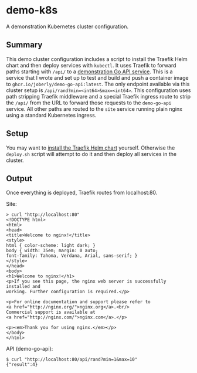 # demo-k8s

A demonstration Kubernetes cluster configuration.

## Summary

This demo cluster configuration includes a script to install the Traefik Helm chart and then deploy services with `kubectl`. It uses Traefik to forward paths starting with `/api/` to a [demonstration Go API service](https://github.com/joberly/demo-go-api). This is a service that I wrote and set up to test and build and push a container image to `ghcr.io/joberly/demo-go-api:latest`. The only endpoint available via this cluster setup is `/api/rand?min=<int64>&max=<int64>`. This configuration uses path stripping Traefik middleware and a special Traefik ingress route to strip the `/api/` from the URL to forward those requests to the `demo-go-api` service. All other paths are routed to the `site` service running plain nginx using a standard Kubernetes ingress.

## Setup

You may want to [install the Traefik Helm chart](https://github.com/traefik/traefik-helm-chart/tree/master/traefik#installing) yourself. Otherwise the `deploy.sh` script will attempt to do it and then deploy all services in the cluster.

## Output

Once everything is deployed, Traefik routes from localhost:80.

Site:

```
> curl "http://localhost:80"
<!DOCTYPE html>
<html>
<head>
<title>Welcome to nginx!</title>
<style>
html { color-scheme: light dark; }
body { width: 35em; margin: 0 auto;
font-family: Tahoma, Verdana, Arial, sans-serif; }
</style>
</head>
<body>
<h1>Welcome to nginx!</h1>
<p>If you see this page, the nginx web server is successfully installed and
working. Further configuration is required.</p>

<p>For online documentation and support please refer to
<a href="http://nginx.org/">nginx.org</a>.<br/>
Commercial support is available at
<a href="http://nginx.com/">nginx.com</a>.</p>

<p><em>Thank you for using nginx.</em></p>
</body>
</html>
```

API (demo-go-api):

```
$ curl "http://localhost:80/api/rand?min=1&max=10"
{"result":4}
```

